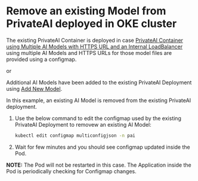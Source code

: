 # Remove an existing Model from PrivateAI deployed in OKE cluster

The existing PrivateAI Container is deployed in case [PrivateAI Container using Multiple AI Models with HTTPS URL and an Internal LoadBalancer](./deploy_privateai_multi_model_https_internallb.md) using multiple AI Models and HTTPS URLs for those model files are provided using a configmap. 

or 

Additional AI Models have been added to the existing PrivateAI Deployment using [Add New Model](./deploy_privateai_multi_model_https_internallb_add_model.md).

In this example, an existing AI Model is removed from the existing PrivateAI deployment.

1. Use the below command to edit the configmap used by the existing PrivateAI Deployment to removew an existing AI Model:
    ```sh
    kubectl edit configmap multiconfigjson -n pai
    ```

2. Wait for few minutes and you should see configmap updated inside the Pod. 

**NOTE:** The Pod will not be restarted in this case. The Application inside the Pod is periodically checking for Configmap changes.